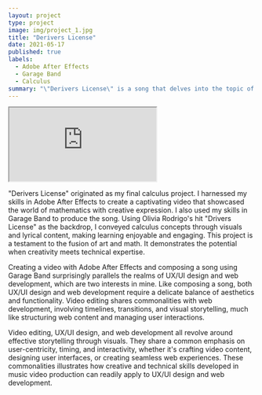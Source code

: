 ```yaml
---
layout: project
type: project
image: img/project_1.jpg
title: "Derivers License"
date: 2021-05-17
published: true
labels:
  - Adobe After Effects
  - Garage Band
  - Calculus
summary: "\"Derivers License\" is a song that delves into the topic of derivatives. It uses the melody of Olivia Rodrigo's hit song \"Drivers License\" to explore derivatives."
---
```



<div class="ratio ratio-16x9">
  <iframe src="https://www.youtube.com/embed/A1G0Yn_G3fE" title="YouTube video" allowfullscreen></iframe>
</div>

"Derivers License" originated as my final calculus project. I harnessed my skills in Adobe After Effects to create a captivating video that showcased the world of mathematics with creative expression. I also used my skills in Garage Band to produce the song. Using Olivia Rodrigo's hit "Drivers License" as the backdrop, I conveyed calculus concepts through visuals and lyrical content, making learning enjoyable and engaging. This project is a testament to the fusion of art and math. It demonstrates the potential when creativity meets technical expertise.

Creating a video with Adobe After Effects and composing a song using Garage Band surprisingly parallels the realms of UX/UI design and web development, which are two interests in mine. Like composing a song, both UX/UI design and web development require a delicate balance of aesthetics and functionality. Video editing shares commonalities with web development, involving timelines, transitions, and visual storytelling, much like structuring web content and managing user interactions.

Video editing, UX/UI design, and web development all revolve around effective storytelling through visuals. They share a common emphasis on user-centricity, timing, and interactivity, whether it's crafting video content, designing user interfaces, or creating seamless web experiences. These commonalities illustrates how creative and technical skills developed in music video production can readily apply to UX/UI design and web development.
